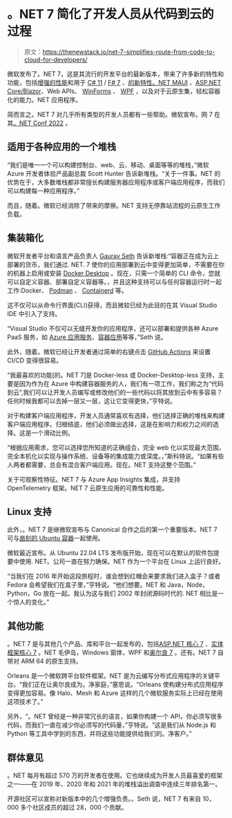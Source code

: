 # 。NET 7 简化了开发人员从代码到云的过程

> 原文：<https://thenewstack.io/net-7-simplifies-route-from-code-to-cloud-for-developers/>

微软发布了。NET 7，这是其流行的开发平台的最新版本，带来了许多新的特性和功能，包括[增强的性能](https://devblogs.microsoft.com/dotnet/performance_improvements_in_net_7/)和用于 [C# 11](https://devblogs.microsoft.com/dotnet/welcome-to-csharp-11) / [F# 7](https://devblogs.microsoft.com/dotnet/announcing-fsharp-7/) 、[的新特性。NET MAUI](https://devblogs.microsoft.com/dotnet/dotnet-maui-dotnet-7/) 、[ASP.NET Core/Blazor](https://devblogs.microsoft.com/dotnet/announcing-asp-net-core-in-dotnet-7)、Web APIs、 [WinForms](https://devblogs.microsoft.com/dotnet/winforms-enhancements-in-dotnet-7) 、 [WPF](https://devblogs.microsoft.com/dotnet/wpf-on-dotnet-7) ，以及对于云原生集，轻松容器化的能力。NET 应用程序。

简而言之。NET 7 对几乎所有类型的开发人员都有一些帮助。微软宣布。网 7 在其[。NET Conf 2022](https://www.dotnetconf.net/) 。

## 适用于各种应用的一个堆栈

“我们是唯一一个可以构建控制台、web、云、移动、桌面等等的堆栈，”微软 Azure 开发者体验产品副总裁 Scott Hunter 告诉新堆栈。“关于一件事。NET 的优势在于，大多数堆栈都非常擅长构建服务器应用程序或客户端应用程序，而我们可以构建每一种应用程序。”

而且，随着。微软已经消除了带来的摩擦。NET 支持无停靠站流程的云原生工作负载。

## 集装箱化

微软开发者平台和语言产品负责人 [Gaurav Seth](https://www.linkedin.com/in/gauravseth/) 告诉新堆栈:“容器正在成为云上部署的货币，我们通过. NET. 7 使你的应用部署到云中变得更加简单，不需要在你的机器上启用或安装 [Docker Desktop](https://thenewstack.io/docker-delivers-docker-extensions-docker-desktop-for-linux/) 。现在，只需一个简单的 CLI 命令，您就可以自定义容器、部署自定义容器等。，并且这种支持可以与任何容器运行时一起工作:Docker、 [Podman](https://podman.io/) 、 [Containerd](https://containerd.io/) 等。

这不仅可以从命令行界面(CLI)获得，而且微软已经为此目的在其 Visual Studio IDE 中引入了支持。

“Visual Studio 不仅可以无缝开发你的应用程序，还可以部署和提供各种 Azure PaaS 服务，如 [Azure 应用服务](https://thenewstack.io/azure-app-service-embraces-containers-now-runs-linux/)、[容器应用](https://thenewstack.io/microsoft-delivers-azure-container-apps-developer-cli/)等等，”Seth 说。

此外，随着。微软已经让开发者通过简单的右键点击 [GitHub Actions](https://thenewstack.io/simple-load-testing-with-github-actions/) 来设置 CI/CD 变得很容易。

“我最喜欢的功能[的。NET 7]是 Docker-less 或 Docker-Desktop-less 支持，主要是因为作为在 Azure 中构建容器服务的人，我们有一项工作，我们称之为“代码到云”,我们可以让开发人员编写或修改他们的一些代码以将其放到云中有多容易？任何时候我都可以去掉一层又一层，这让它变得更快，”亨特说。

对于构建客户端应用程序，开发人员通常喜欢有选择，他们选择正确的堆栈来构建客户端应用程序。归根结底，他们必须做出选择，这是在影响力和权力之间的选择。这是一个滑动比例。

“根据应用需求，您可以选择您所知道的正确组合，完全 web 化以实现最大范围，完全本机化以实现与操作系统、设备等的集成能力或深度。，”斯科特说。“如果有些人两者都需要，总会有混合客户端应用。现在。NET 支持这整个范围。”

关于可观察性特征。NET 7 与 Azure App Insights 集成，并支持 OpenTelemetry 框架。NET 7 云原生应用的可靠性和性能。

## Linux 支持

此外，。NET 7 是继微软宣布与 Canonical 合作之后的第一个重要版本。NET 7 可与[凿刻的 Ubuntu 容器](https://devblogs.microsoft.com/dotnet/dotnet-6-is-now-in-ubuntu-2204/)一起使用。

微软最近宣布。从 Ubuntu 22.04 LTS 发布版开始，现在可以在默认的软件包提要中使用. NET。公司一直在努力确保。NET 作为一个平台在 Linux 上运行良好。

“当我们在 2016 年开始这段旅程时，谁会想到红帽会来要求我们进入盒子？或者 Fedora 会希望我们在盒子里，”亨特说。“他们想要。NET 和 Java，Node，Python，Go 放在一起。我认为这与我们 2002 年封闭源码时代的. NET 相比是一个惊人的变化。”

## 其他功能

。NET 7 是与其他几个产品、库和平台一起发布的，包括[ASP.NET 核心 7](https://devblogs.microsoft.com/dotnet/announcing-asp-net-core-in-dotnet-7) 、[实体框架核心 7](https://devblogs.microsoft.com/dotnet/announcing-ef7) 。NET 毛伊岛，Windows 窗体，WPF 和[奥尔良 7](https://devblogs.microsoft.com/dotnet/whats-new-in-orleans-7/) 。还有。NET 7 自带对 ARM 64 的原生支持。

Orleans 是一个微软跨平台软件框架。NET 是为云编写分布式应用程序的关键平台。“我们正在让奥尔良成为。净家庭，”塞思说。“Orleans 使构建分布式应用程序变得更加容易。像 Halo、Mesh 和 Azure 这样的几个微软服务实际上已经在使用这项技术了。”

另外，“。NET 曾经是一种非常冗长的语言，如果你构建一个 API，你必须写很多代码，而我们一直在减少你必须写的代码量，”亨特说。“这是我们从 Node.js 和 Python 等工具中学到的东西，并将这些功能提供给我们的。净客户。”

## 群体意见

。NET 每月有超过 570 万的开发者在使用。它也继续成为开发人员最喜爱的框架之一——在 2019 年、2020 年和 2021 年的堆栈溢出调查中连续三年排名第一。

开源社区可以宣称对新版本中的几个增强负责。。Seth 说，NET 7 有来自 10，000 多个社区成员的超过 28，000 个贡献。

<svg xmlns:xlink="http://www.w3.org/1999/xlink" viewBox="0 0 68 31" version="1.1"><title>Group</title> <desc>Created with Sketch.</desc></svg>